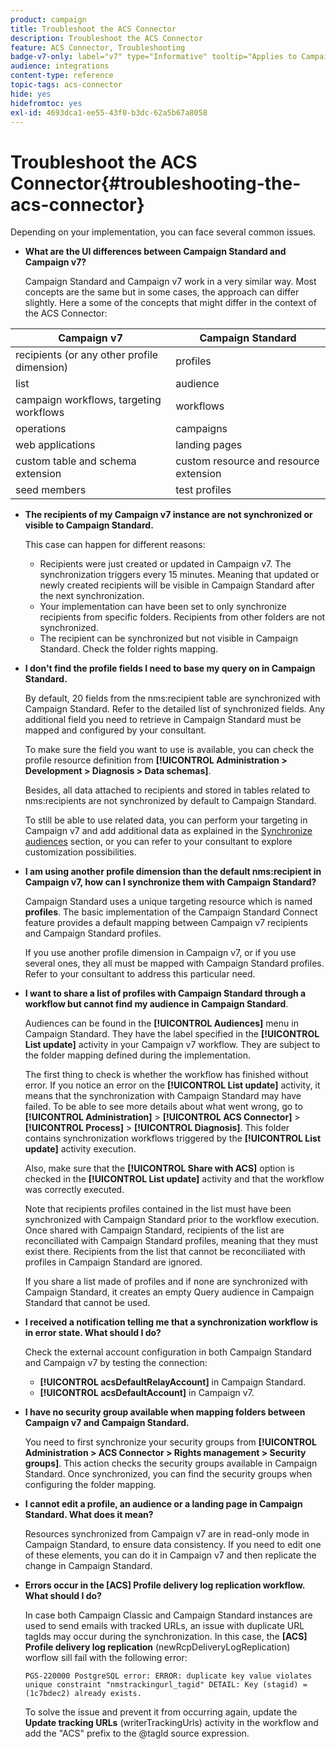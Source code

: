 ```yaml
---
product: campaign
title: Troubleshoot the ACS Connector
description: Troubleshoot the ACS Connector
feature: ACS Connector, Troubleshooting
badge-v7-only: label="v7" type="Informative" tooltip="Applies to Campaign Classic v7 only"
audience: integrations
content-type: reference
topic-tags: acs-connector
hide: yes
hidefromtoc: yes
exl-id: 4693dca1-ee55-43f0-b3dc-62a5b67a8058
---
```

# Troubleshoot the ACS Connector{#troubleshooting-the-acs-connector}



Depending on your implementation, you can face several common issues.

* **What are the UI differences between Campaign Standard and Campaign v7?**

  Campaign Standard and Campaign v7 work in a very similar way. Most concepts are the same but in some cases, the approach can differ slightly. Here a some of the concepts that might differ in the context of the ACS Connector:

<table> 
 <thead> 
  <tr> 
   <th> Campaign v7<br /> </th> 
   <th> Campaign Standard<br /> </th> 
  </tr> 
 </thead> 
 <tbody> 
  <tr> 
   <td> recipients (or any other profile dimension)<br /> </td> 
   <td> profiles<br /> </td> 
  </tr> 
  <tr> 
   <td> list<br /> </td> 
   <td> audience<br /> </td> 
  </tr> 
  <tr> 
   <td> campaign workflows, targeting workflows<br /> </td> 
   <td> workflows<br /> </td> 
  </tr> 
  <tr> 
   <td> operations<br /> </td> 
   <td> campaigns<br /> </td> 
  </tr> 
  <tr> 
   <td> web applications<br /> </td> 
   <td> landing pages<br /> </td> 
  </tr> 
  <tr> 
   <td> custom table and schema extension<br /> </td> 
   <td> custom resource and resource extension<br /> </td> 
  </tr> 
  <tr> 
   <td> seed members<br /> </td> 
   <td> test profiles<br /> </td> 
  </tr> 
 </tbody> 
</table>

* **The recipients of my Campaign v7 instance are not synchronized or visible to Campaign Standard.**

  This case can happen for different reasons:

    * Recipients were just created or updated in Campaign v7. The synchronization triggers every 15 minutes. Meaning that updated or newly created recipients will be visible in Campaign Standard after the next synchronization.
    * Your implementation can have been set to only synchronize recipients from specific folders. Recipients from other folders are not synchronized.
    * The recipient can be synchronized but not visible in Campaign Standard. Check the folder rights mapping.

* **I don't find the profile fields I need to base my query on in Campaign Standard.**

  By default, 20 fields from the nms:recipient table are synchronized with Campaign Standard. Refer to the detailed list of synchronized fields. Any additional field you need to retrieve in Campaign Standard must be mapped and configured by your consultant.

  To make sure the field you want to use is available, you can check the profile resource definition from **[!UICONTROL Administration > Development > Diagnosis > Data schemas]**.

  Besides, all data attached to recipients and stored in tables related to nms:recipients are not synchronized by default to Campaign Standard.

  To still be able to use related data, you can perform your targeting in Campaign v7 and add additional data as explained in the [Synchronize audiences](../../integrations/using/synchronizing-audiences.md) section, or you can refer to your consultant to explore customization possibilities.

* **I am using another profile dimension than the default nms:recipient in Campaign v7, how can I synchronize them with Campaign Standard?**

  Campaign Standard uses a unique targeting resource which is named **profiles**. The basic implementation of the Campaign Standard Connect feature provides a default mapping between Campaign v7 recipients and Campaign Standard profiles.

  If you use another profile dimension in Campaign v7, or if you use several ones, they all must be mapped with Campaign Standard profiles. Refer to your consultant to address this particular need.

* **I want to share a list of profiles with Campaign Standard through a workflow but cannot find my audience in Campaign Standard**.

  Audiences can be found in the **[!UICONTROL Audiences]** menu in Campaign Standard. They have the label specified in the **[!UICONTROL List update]** activity in your Campaign v7 workflow. They are subject to the folder mapping defined during the implementation.

  The first thing to check is whether the workflow has finished without error. If you notice an error on the **[!UICONTROL List update]** activity, it means that the synchronization with Campaign Standard may have failed. To be able to see more details about what went wrong, go to **[!UICONTROL Administration]** > **[!UICONTROL ACS Connector]** > **[!UICONTROL Process]** > **[!UICONTROL Diagnosis]**. This folder contains synchronization workflows triggered by the **[!UICONTROL List update]** activity execution.

  Also, make sure that the **[!UICONTROL Share with ACS]** option is checked in the **[!UICONTROL List update]** activity and that the workflow was correctly executed.

  Note that recipients profiles contained in the list must have been synchronized with Campaign Standard prior to the workflow execution. Once shared with Campaign Standard, recipients of the list are reconciliated with Campaign Standard profiles, meaning that they must exist there. Recipients from the list that cannot be reconciliated with profiles in Campaign Standard are ignored.

  If you share a list made of profiles and if none are synchronized with Campaign Standard, it creates an empty Query audience in Campaign Standard that cannot be used.

* **I received a notification telling me that a synchronization workflow is in error state. What should I do?**

  Check the external account configuration in both Campaign Standard and Campaign v7 by testing the connection:

    * **[!UICONTROL acsDefaultRelayAccount]** in Campaign Standard.
    * **[!UICONTROL acsDefaultAccount]** in Campaign v7.

* **I have no security group available when mapping folders between Campaign v7 and Campaign Standard.**

  You need to first synchronize your security groups from **[!UICONTROL Administration > ACS Connector > Rights management > Security groups]**. This action checks the security groups available in Campaign Standard. Once synchronized, you can find the security groups when configuring the folder mapping.

* **I cannot edit a profile, an audience or a landing page in Campaign Standard. What does it mean?**

  Resources synchronized from Campaign v7 are in read-only mode in Campaign Standard, to ensure data consistency. If you need to edit one of these elements, you can do it in Campaign v7 and then replicate the change in Campaign Standard.

* **Errors occur in the [ACS] Profile delivery log replication workflow. What should I do?**

  In case both Campaign Classic and Campaign Standard instances are used to send emails with tracked URLs, an issue with duplicate URL tagIds may occur during the synchronization. In this case, the **[ACS] Profile delivery log replication** (newRcpDeliveryLogReplication) worflow sill fail with the following error:

     ```PGS-220000 PostgreSQL error: ERROR: duplicate key value violates unique constraint "nmstrackingurl_tagid" DETAIL: Key (stagid) = (1c7bdec2) already exists.```

  To solve the issue and prevent it from occurring again, update the **Update tracking URLs** (writerTrackingUrls) activity in the workflow and add the "ACS" prefix to the @tagId source expression.
